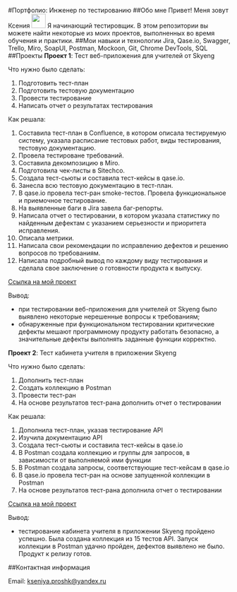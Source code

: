 #Портфолио: Инженер по тестированию
##Обо мне
Привет! Меня зовут Ксения <img src="https://github.com/blackcater/blackcater/raw/main/images/Hi.gif" height="32"/></h2>
Я начинающий тестировщик. В этом репозитории вы можете найти некоторые из моих проектов, выполненных во время обучения и практики.
##Мои навыки и технологии
Jira, Qase.io, Swagger, Trello, Miro, SoapUI, Postman, Mockoon, Git, Chrome DevTools, SQL
##Проекты
__Проект 1__: Тест веб-приложения для учителей от Skyeng

Что нужно было сделать:

1. Подготовить тест-план
2. Подготовить тестовую документацию
3. Провести тестирование
4. Написать отчет о результатах тестирования

Как решала:
1. Составила тест-план в Confluence, в котором описала тестируемую систему, указала расписание тестовых работ, виды тестирования, тестовую документацию.
2. Провела тестироване требований.
3. Составила декомпозицию в Miro.
4. Подготовила чек-листы в Sitechсo.
5. Создала тест-сьюты и составила тест-кейсы в qase.io.
6. Занесла всю тестовую документацию в тест-план.
7. В qase.io провела тест-ран smoke-тестов. Провела функциональное и приемочное тестирование.
8. На выявленные баги в Jira завела баг-репорты.
9. Написала отчет о тестировании, в котором указала статистику по найденным дефектам с указанием серьезности и приоритета исправления.
10. Описала метрики.
11. Написала свои рекомендации по исправлению дефектов и решению вопросов по требованиям.
12. Написала подробный вывод по каждому виду тестирования и сделала свое заключение о готовности продукта к выпуску.

[Ссылка на мой проект](https://qa-bug-report-ksu.atlassian.net/wiki/spaces/~63f6546ece6f37e5ed9472b0/pages/2130064/1+2+.)

Вывод:

* при тестировании веб-приложения для учителей от Skyeng было выявлено некоторые нерешенные вопросы к требованиям;
* обнаруженные при функциональном тестировании критические дефекты мешают программному продукту работать безопасно,  а значительные дефекты выполнять заданные функции корректно.

__Проект 2__: Тест кабинета учителя в приложении Skyeng

Что нужно было сделать:

1. Дополнить тест-план 
2. Создать коллекцию в Postman
3. Провести тест-ран
4. На основе результатов тест-рана дополнить отчет о тестировании

Как решала:

1. Дополнила тест-план, указав тестирование API
2. Изучила документацию API 
3. Создала тест-сьюты и составила тест-кейсы в qase.io
4. В Postman создала коллекцию и группы для запросов, в зависимости от выполняемой ими функции 
5. В Postman создала запросы, соответствующие тест-кейсам в qase.io
6. В qase.io провела тест-ран на основе запущенной коллекции в Postman
7. На основе результатов тест-рана дополнила отчет о тестировании

[Ссылка на мой проект](https://qa-bug-report-ksu.atlassian.net/wiki/spaces/~63f6546ece6f37e5ed9472b0/pages/2130064/1+2+.)

Вывод:

* тестирование кабинета учителя в приложении Skyeng пройдено успешно. Была создана коллекция из 15 тестов API. Запуск коллекции в Postman удачно пройден, дефектов выявлено не было. Продукт к релизу готов. 

##Контактная информация

Email: kseniya.proshk@yandex.ru

 
